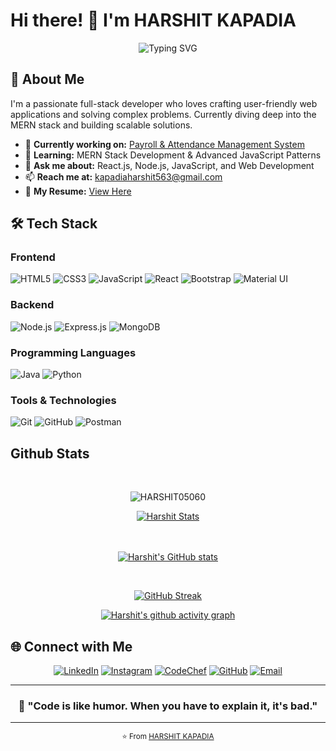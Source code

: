 # Hi there! 👋 I'm HARSHIT KAPADIA
<div align="center">
  <img src="https://readme-typing-svg.herokuapp.com?font=Fira+Code&color=2196F3&center=true&vCenter=true&width=435&lines=Full+Stack+Developer;MERN+Stack+Enthusiast;Problem+Solver;Always+Learning" alt="Typing SVG" />
</div>

## 🚀 About Me

I'm a passionate full-stack developer who loves crafting user-friendly web applications and solving complex problems. Currently diving deep into the MERN stack and building scalable solutions.

- 🔭 **Currently working on:** [Payroll & Attendance Management System](https://payroll-mu.vercel.app/)
- 🌱 **Learning:** MERN Stack Development & Advanced JavaScript Patterns
- 💬 **Ask me about:** React.js, Node.js, JavaScript, and Web Development
- 📫 **Reach me at:** kapadiaharshit563@gmail.com
- 📄 **My Resume:** [View Here](https://harshit-kapadiaresume.tiiny.site)

## 🛠️ Tech Stack

### Frontend
![HTML5](https://img.shields.io/badge/HTML5-E34F26?style=for-the-badge&logo=html5&logoColor=white)
![CSS3](https://img.shields.io/badge/CSS3-1572B6?style=for-the-badge&logo=css3&logoColor=white)
![JavaScript](https://img.shields.io/badge/JavaScript-F7DF1E?style=for-the-badge&logo=javascript&logoColor=black)
![React](https://img.shields.io/badge/React-20232A?style=for-the-badge&logo=react&logoColor=61DAFB)
![Bootstrap](https://img.shields.io/badge/Bootstrap-563D7C?style=for-the-badge&logo=bootstrap&logoColor=white)
![Material UI](https://img.shields.io/badge/Material--UI-0081CB?style=for-the-badge&logo=material-ui&logoColor=white)

### Backend
![Node.js](https://img.shields.io/badge/Node.js-43853D?style=for-the-badge&logo=node.js&logoColor=white)
![Express.js](https://img.shields.io/badge/Express.js-404D59?style=for-the-badge)
![MongoDB](https://img.shields.io/badge/MongoDB-4EA94B?style=for-the-badge&logo=mongodb&logoColor=white)

### Programming Languages
![Java](https://img.shields.io/badge/Java-ED8B00?style=for-the-badge&logo=java&logoColor=white)
![Python](https://img.shields.io/badge/Python-3776AB?style=for-the-badge&logo=python&logoColor=white)

### Tools & Technologies
![Git](https://img.shields.io/badge/Git-F05032?style=for-the-badge&logo=git&logoColor=white)
![GitHub](https://img.shields.io/badge/GitHub-100000?style=for-the-badge&logo=github&logoColor=white)
![Postman](https://img.shields.io/badge/Postman-FF6C37?style=for-the-badge&logo=postman&logoColor=white)

## Github Stats


<br/>

<p align="center">
<img align="center" src="https://github-readme-stats.vercel.app/api/top-langs?username=HARSHIT05060&show_icons=true&locale=en&layout=compact" alt="HARSHIT05060" />
<br/>
<div align="center" > <a href="https://github.com/marketplace/actions/auto-assign-pr-and-issues"><img src="https://github-profile-trophy.vercel.app/?username=HARSHIT05060&row=3&column=3&theme=onedark" alt="Harshit Stats" /></a> </div> <br/> <br/>
<div align="center">
  
[![Harshit's GitHub stats](https://github-readme-stats.vercel.app/api?username=HARSHIT05060&show_icons=true&theme=radical)]()
</div> <br>
<div align="center">
  
  [![GitHub Streak](https://nirzak-streak-stats.vercel.app?user=HARSHIT05060)](https://git.io/streak-stats)
  
</div>
<div align = "center">

[![Harshit's github activity graph](https://github-readme-activity-graph.vercel.app/graph?username=HARSHIT05060&bg_color=000000&color=fa7900&line=fb8c1d&point=fb3b02&area=true&hide_border=true)](https://github.com/HARSHIT05060)
  
</div>

## 🌐 Connect with Me

<div align="center">
  
[![LinkedIn](https://img.shields.io/badge/LinkedIn-0077B5?style=for-the-badge&logo=linkedin&logoColor=white)](https://linkedin.com/in/harshit-kapadia-872606228/)
[![Instagram](https://img.shields.io/badge/Instagram-E4405F?style=for-the-badge&logo=instagram&logoColor=white)](https://instagram.com/harshit.__.07/)
[![CodeChef](https://img.shields.io/badge/CodeChef-5B4638?style=for-the-badge&logo=codechef&logoColor=white)](https://www.codechef.com/users/harshit563)
[![GitHub](https://img.shields.io/badge/GitHub-100000?style=for-the-badge&logo=github&logoColor=white)](https://github.com/HARSHIT05060)
[![Email](https://img.shields.io/badge/Email-D14836?style=for-the-badge&logo=gmail&logoColor=white)](mailto:kapadiaharshit563@gmail.com)

</div>

---


<div align="center">
  
### 🚀 "Code is like humor. When you have to explain it, it's bad."

</div>

---

<div align="center">
  <sub>⭐️ From <a href="https://github.com/HARSHIT05060">HARSHIT KAPADIA</a></sub>
</div>
